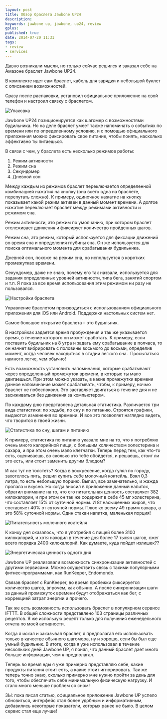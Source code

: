 ```yaml
---
layout: post
title: Обзор браслета Jawbone UP24
description: 
keywords: jawbone up, jawbone, up24, review
gplus: 
published: true
date: 2014-07-20 11:31
tags:
- review
- services
---
```

Давно возникали мысли, но только сейчас решился и заказал себе на Амазоне браслет Jawbone UP24.

В комплекте идет сам браслет, кабель для зарядки и небольшой буклет с описанием возможностей.

Сразу после распаковки, установил официальное приложение на свой телефон и настроил связку с браслетом.

![][package]

Jawbone UP24 позиционируется как шагомер с возможностями будильника. Но на деле браслет умеет также напоминать о событиях по времени или по определенному условию, и с помощью официального приложения можно фиксировать свое питание, чтобы понять, насколько эффективно ты питаешься.

В связи с чем, у браслета есть несколько режимов работы:

1. Режим активности
2. Режим сна
3. Секундомер
4. Дневной сон

Между каждым из режимов браслет переключается определенной комбинацией нажатия на кнопку (она всего одна на браслете, перепутать сложно). К примеру, одиночное нажатие на кнопку показывает какой режим активен в данный момент времени. А долгое нажатие переключает браслет между режимами активности и режимом сна.

Режим активности, это режим по умолчанию, при котором браслет отслеживает движения и фиксирует количество пройденных шагов.

Режим сна, это режим, который используется для фиксации движений во время сна и определения глубины сна. Он же используется для поиска оптимального момента для срабатывания будильника.

Дневной сон, похоже на режим сна, но используется в коротких промежутках времени.

Секундомер, даже не знаю, почему его так назвали, используется для задания определенных уровней активности, типа бега, занятий спортом и т.п. Я пока за все время использования этим режимом ни разу не пользовался.

![][settings]

Управление браслетом производиться с использованием официального приложения для iOS или Android. Поддержки настольных систем нет.

Самое большое открытие  браслета – это будильник.

В настройках задается время пробуждения и так же указывается время, в течение которого он может сработать. К примеру, если поставить будильник на 8 утра и задать ему срабатывание в полчаса, то он начнет вибрировать с половины восьмого до восьми, определив момент, когда человек находиться в стадии легкого сна.  Просыпаться намного легче, чем обычно!

Есть возможность установить напоминания, которые срабатывают через определенный промежуток времени, в которые ты мало двигаешься. При этом можно указать, в какие промежутки времени данное напоминание может срабатывать, чтобы, к примеру, ночью браслет не побеспокоил. Это заставляет двигаться в течение дня и не засиживаться без движения за компьютером.

По каждому дню представлена детальная статистика. Различается три вида статистики: по ходьбе, по сну и по питанию. Строятся графики, выдаются изменения во времени. И все это позволяет наглядно видеть, что творится в твоей жизни.

![][statistics]

К примеру, статистика по питанию указало мне на то, что я потребляю очень много калорийной пищи, с большим количеством холестерина и сахара, и при этом очень мало клетчатки. Теперь перед тем, как что-то есть, оцениваешь, во сколько это тебе обойдется, и решаешь, стоит ли это есть, или стоит заменить другим блюдом?

И как тут не толстеть? Когда в воскресение, когда гулял по городу, захотелось пить, решил купить себе молочный коктейль. Взял 0,3 литра, то есть небольшую порцию. Выпил, все замечательно, и жажда пропала и вкусно. Но когда вносил в приложение данный напиток, обратил внимание на то, что его питательная ценность составляет 382 килокалории, и при этом он так же содержит в себе 45 мг холестерина, что составляет 15% от суточной нормы. И 8г насыщенных жиров, что составляет 40% от суточной нормы. Плюс ко всему 49 грамм сахара, а это 58% суточной нормы. Один стакан напитка, маленькая порция!

![][coctail]

К концу дня оказалось, что я употребил с пищей более 3100 килокалорий, и хотя находил в течение дня более 17 тысяч шагов, сжег всего порядка 2400 килокалорий. Как думаете, куда пойдет излишек??

![][kkal]

Jawbone UP реализовали возможность синхронизации активностей с другими сервисами. Можно осуществить связь с такими популярными фитнес-программами, как RunKeeper, Endomondo. 

Связав браслет с RunKeeper, во время пробежки фиксируется количество шагов, впрочем, как обычно. А после синхронизации шаги за данный промежуток времени будут отображаться как бег, с коррекцией затрат энергии и прочего.

Так же есть возможность использовать браслет в популярном сервисе IFTTT. В общей сложности представлено 103 страницы различных рецептов. Я же использую рецепт только для получения еженедельного отчета по моей активности.

Когда я искал и заказывал браслет, я предполагал его использовать только в качестве обычного шагомера, ну и хорошо, если бы был еще умный будильник. В итоге, когда я уже использовал в течение нескольких дней Jawbone UP, я понял, что данный браслет дает много больше информации, чем я предполагал.

Теперь во время еды я уже примерно представляю себе, какие продукты питания стоит есть, а какие стоит игнорировать. Так же теперь точно знаю, сколько примерно мне нужно пройти за день для того, чтобы обеспечить себе минимальную физическую нагрузку. И стало много меньше проблем со сном!

ЗЫ: пока писал статью, официальное приложение Jawbone UP успело обновиться, интерфейс стал более удобным и информативным, добавились некоторые показатели, которых ранее не было. В целом сервис стал еще лучше!

[package]: http://static.juev.org/2014/07/main.jpg
    "Упаковка"

[settings]: http://static.juev.org/2014/07/up1.jpg
    "Настройки браслета"

[statistics]: http://static.juev.org/2014/07/up2.jpg
    "Статистика по сну, шагам и питанию"

[coctail]: http://static.juev.org/2014/07/up3.jpg
    "Питательность молочного коктейля"

[kkal]: http://static.juev.org/2014/07/up4.jpg
    "Энергетическая ценность одного дня"

